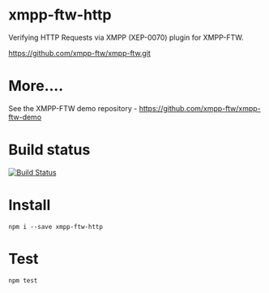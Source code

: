 xmpp-ftw-http
===================

Verifying HTTP Requests via XMPP (XEP-0070) plugin for XMPP-FTW.

https://github.com/xmpp-ftw/xmpp-ftw.git

# More....

See the XMPP-FTW demo repository - https://github.com/xmpp-ftw/xmpp-ftw-demo

# Build status

[![Build Status](https://secure.travis-ci.org/xmpp-ftw/xmpp-ftw-command.png)](http://travis-ci.org/xmpp-ftw/xmpp-ftw-http)

# Install

```
npm i --save xmpp-ftw-http
```

# Test

```
npm test
```